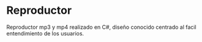 # Reproductor
Reproductor mp3 y mp4 realizado en C#, diseño conocido centrado al facil entendimiento de los usuarios.                                       
